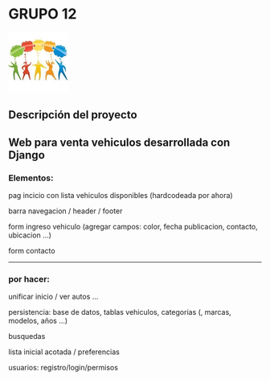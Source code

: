 # GRUPO 12

![Equipo 12](equipo.jpg)

## Descripción del proyecto

Web para venta vehiculos desarrollada con Django
---

### Elementos:
pag incicio con lista vehiculos disponibles (hardcodeada por ahora)

barra navegacion / header / footer

form ingreso vehiculo (agregar campos: color, fecha publicacion, contacto, ubicacion ...)

form contacto

---

### por hacer:

unificar inicio / ver autos ...

persistencia: base de datos, tablas vehiculos, categorias (, marcas, modelos, años ...)

busquedas

lista inicial acotada / preferencias

usuarios: registro/login/permisos


